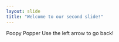 ```yaml
---
layout: slide
title: "Welcome to our second slide!"
---
```

Poopy Popper
Use the left arrow to go back!
